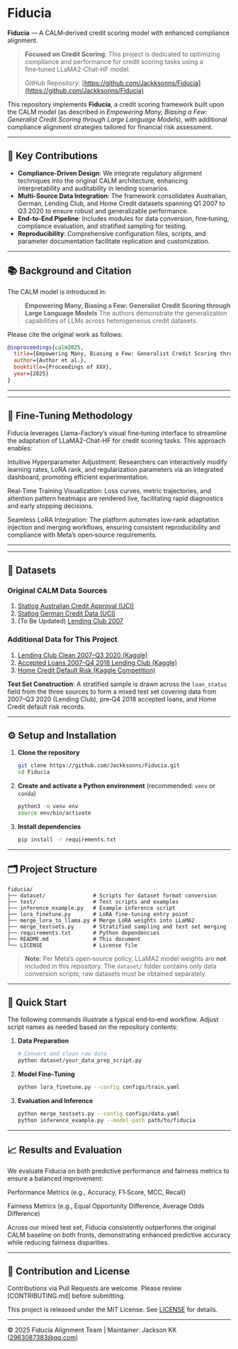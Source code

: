 # Fiducia

**Fiducia** — A CALM‑derived credit scoring model with enhanced compliance alignment.

> **Focused on Credit Scoring**: This project is dedicated to optimizing compliance and performance for credit scoring tasks using a fine‑tuned LLaMA2-Chat-HF model.
>
> GitHub Repository: [https://github.com/Jackksonns/Fiducia](https://github.com/Jackksonns/Fiducia)

This repository implements **Fiducia**, a credit scoring framework built upon the CALM model (as described in *Empowering Many, Biasing a Few: Generalist Credit Scoring through Large Language Models*), with additional compliance alignment strategies tailored for financial risk assessment.

---

## 🚀 Key Contributions

* **Compliance-Driven Design**: We integrate regulatory alignment techniques into the original CALM architecture, enhancing interpretability and auditability in lending scenarios.
* **Multi-Source Data Integration**: The framework consolidates Australian, German, Lending Club, and Home Credit datasets spanning Q1 2007 to Q3 2020 to ensure robust and generalizable performance.
* **End-to-End Pipeline**: Includes modules for data conversion, fine‑tuning, compliance evaluation, and stratified sampling for testing.
* **Reproducibility**: Comprehensive configuration files, scripts, and parameter documentation facilitate replication and customization.

---

## 📚 Background and Citation

The CALM model is introduced in:

> **Empowering Many, Biasing a Few: Generalist Credit Scoring through Large Language Models**
> The authors demonstrate the generalization capabilities of LLMs across heterogeneous credit datasets.

Please cite the original work as follows:

```bibtex
@inproceedings{calm2025,
  title={Empowering Many, Biasing a Few: Generalist Credit Scoring through Large Language Models},
  author={Author et al.},
  booktitle={Proceedings of XXX},
  year={2025}
}
```
---

---
## 🔧 Fine-Tuning Methodology

Fiducia leverages Llama-Factory’s visual fine‑tuning interface to streamline the adaptation of LLaMA2-Chat-HF for credit scoring tasks. This approach enables:

Intuitive Hyperparameter Adjustment: Researchers can interactively modify learning rates, LoRA rank, and regularization parameters via an integrated dashboard, promoting efficient experimentation.

Real‑Time Training Visualization: Loss curves, metric trajectories, and attention pattern heatmaps are rendered live, facilitating rapid diagnostics and early stopping decisions.

Seamless LoRA Integration: The platform automates low‑rank adaptation injection and merging workflows, ensuring consistent reproducibility and compliance with Meta’s open‑source requirements.

---

---

## 📂 Datasets

### Original CALM Data Sources

1. [Statlog Australian Credit Approval (UCI)](http://archive.ics.uci.edu/dataset/143/statlog+australian+credit+approval)
2. [Statlog German Credit Data (UCI)](http://archive.ics.uci.edu/dataset/144/statlog+german+credit+data)
3. (To Be Updated) [Lending Club 2007](https://www.kaggle.com/datasets/wordsforthewise/lending-club)

### Additional Data for This Project

1. [Lending Club Clean 2007–Q3 2020 (Kaggle)](https://www.kaggle.com/datasets/marcusos/lending-club-clean)
2. [Accepted Loans 2007–Q4 2018 Lending Club (Kaggle)](https://www.kaggle.com/datasets/wordsforthewise/lending-club)
3. [Home Credit Default Risk (Kaggle Competition)](https://www.kaggle.com/competitions/home-credit-default-risk/data)

**Test Set Construction**: A stratified sample is drawn across the `loan_status` field from the three sources to form a mixed test set covering data from 2007–Q3 2020 (Lending Club), pre‑Q4 2018 accepted loans, and Home Credit default risk records.

---

## ⚙️ Setup and Installation

1. **Clone the repository**

   ```bash
   git clone https://github.com/Jackksonns/Fiducia.git
   cd Fiducia
   ```
2. **Create and activate a Python environment** (recommended: `venv` or `conda`)

   ```bash
   python3 -m venv env
   source env/bin/activate
   ```
3. **Install dependencies**

   ```bash
   pip install -r requirements.txt
   ```

---

## 🗂️ Project Structure

```text
fiducia/
├── dataset/               # Scripts for dataset format conversion
├── test/                  # Test scripts and examples
├── inference_example.py   # Example inference script
├── lora_finetune.py       # LoRA fine‑tuning entry point
├── merge_lora_to_llama.py # Merge LoRA weights into LLaMA2
├── merge_testsets.py      # Stratified sampling and test set merging
├── requirements.txt       # Python dependencies
├── README.md              # This document
└── LICENSE                # License file
```

> **Note**: Per Meta’s open‑source policy, LLaMA2 model weights are **not** included in this repository. The `dataset/` folder contains only data conversion scripts; raw datasets must be obtained separately.

---

## 🔨 Quick Start

The following commands illustrate a typical end‑to‑end workflow. Adjust script names as needed based on the repository contents:

1. **Data Preparation**

   ```bash
   # Convert and clean raw data
   python dataset/your_data_prep_script.py
   ```
2. **Model Fine‑Tuning**

   ```bash
   python lora_finetune.py --config configs/train.yaml
   ```
3. **Evaluation and Inference**

   ```bash
   python merge_testsets.py --config configs/data.yaml
   python inference_example.py --model-path path/to/fiducia
   ```

---

## 📈 Results and Evaluation

We evaluate Fiducia on both predictive performance and fairness metrics to ensure a balanced improvement:

Performance Metrics (e.g., Accuracy, F1‑Score, MCC, Recall)

Fairness Metrics (e.g., Equal Opportunity Difference, Average Odds Difference)

Across our mixed test set, Fiducia consistently outperforms the original CALM baseline on both fronts, demonstrating enhanced predictive accuracy while reducing fairness disparities.

---

## 📝 Contribution and License

Contributions via Pull Requests are welcome. Please review \[CONTRIBUTING.md] before submitting.

This project is released under the MIT License. See [LICENSE](LICENSE) for details.

---

© 2025 Fiducia Alignment Team | Maintainer: Jackson KK ([2963087383@qq.com](mailto:2963087383@qq.com))
